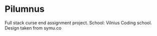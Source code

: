 # Pilumnus
Full stack curse end assignment project. School: Vilnius Coding school. Design taken from symu.co
